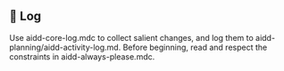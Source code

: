 ## 📝 Log

Use aidd-core-log.mdc to collect salient changes, and log them to aidd-planning/aidd-activity-log.md.
Before beginning, read and respect the constraints in aidd-always-please.mdc.
